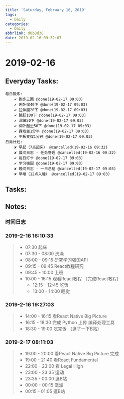 ```yaml
---
title: 'Saturday, February 16, 2019'
tags:
  - Daily
categories:
  - Daily
abbrlink: d8b8d38
date: 2019-02-16 09:32:07
---
```


#  2019-02-16

<!-- more -->

## Everyday Tasks:
    每日锻炼:
        ✔ 跑步三圈 @done(19-02-17 09:03)
        ✔ 俯卧撑40下 @done(19-02-17 09:03)
        ✔ 拉伸腿20下 @done(19-02-17 09:03)
        ✔ 跳跃100下 @done(19-02-17 09:03)
        ✔ 深蹲50下 @done(19-02-17 09:03)
        ✔ 仰卧起坐50下 @done(19-02-17 09:03)
        ✔ 靠墙坐1分半 @done(19-02-17 09:03)
        ✔ 平板支撑1分钟 @done(19-02-17 09:03)
    日常计划:
        ✘ 早起（7点起床） @cancelled(19-02-16 09:32)
        ✘ 晨间日志 - 任务管理 @cancelled(19-02-16 09:32)
        ✔ 每日打卡 @done(19-02-17 09:03)
        ✔ 学习强国 @done(19-02-17 09:03)
        ✘ 晚间日志 - 一日总结 @cancelled(19-02-17 09:03)
        ✘ 早睡（12点入睡） @cancelled(19-02-17 09:03)

## Tasks:

## Notes:

### 时间日志
### 2019-2-16 16:10:33
> - 07:30 起床
> - 07:30 - 08:00 洗澡
> - 08:00 - 09:15 研究学习强国API
> - 09:15 - 09:45 React教程研究
> - 09:45 - 10:00 上班
> - 10:00 - 16:15 观看React教程 （完成React教程)
>   - 12:15 - 12:45 吃饭
>   - 13:00 - 14:00 睡觉
### 2019-2-16 19:27:03
> - 14:00 - 16:15 看React Native Big Picture
> - 16:15 - 18:30 完成 Python 上传 编译处理工具
> - 18:30 - 19:00 吃完饭 （逛了一下B站）
### 2019-2-17 08:11:03
> - 19:00 - 20:00 看React Native Big Picture 完成
> - 19:00 - 21:40 看React Fundamental
> - 22:00 - 23:00 看 Legal High
> - 23:00 - 23:35 运动
> - 23:35 - 00:00 逛B站
> - 00:00 - 00:15 洗澡
> - 00:15 - 01:05 逛B站
